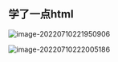 ## 学了一点html

![image-20220710221950906](C:\Users\liupan\AppData\Roaming\Typora\typora-user-images\image-20220710221950906.png)

![image-20220710222005186](C:\Users\liupan\AppData\Roaming\Typora\typora-user-images\image-20220710222005186.png)